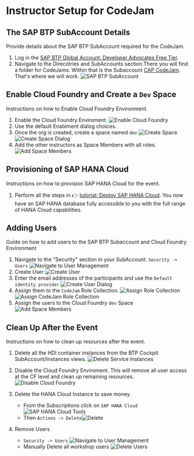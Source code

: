 # Instructor Setup for CodeJam

## The SAP BTP SubAccount Details

Provide details about the SAP BTP SubAccount required for the CodeJam.

1. Log in the [SAP BTP Global Account: Developer Advocates Free Tier](https://emea.cockpit.btp.cloud.sap/cockpit/#/globalaccount/275320f9-4c26-4622-8728-b6f5196075f5/accountModel&//?section=HierarchySection&view=TreeTableView).
1. Navigate to the Direcotries and SubAccounts section.There you will find a folder for CodeJams. Within that is the Subaccount [CAP CodeJam](https://emea.cockpit.btp.cloud.sap/cockpit/#/globalaccount/275320f9-4c26-4622-8728-b6f5196075f5/subaccount/13f4f274-4515-4c67-8274-cbde80a4e744/subaccountoverview).  That's where we will work.
![SAP BTP SubAccount](images/instructor/subaccount.png "SAP BTP SubAccount")

## Enable Cloud Foundry and Create a `Dev` Space

Instructions on how to Enable Cloud Foundry Environment.

1. Enable the Cloud Foundry Enviroment. ![Enable Cloud Foundry](images/instructor/enableCloudFoundry.png "Enable Cloud Foundry")
1. Use the default Enablment dialog choices.
1. Once the org is created, create a space named `dev` ![Create Space](images/instructor/createSpace.png "Create Space")![Create Space Dialog](images/instructor/createSpace2.png "Create Space Dialog")
1. Add the other instructors as Space Members with all roles.![Add Space Members](images/instructor/spaceMembers.png "Add Space Members")

## Provisioning of SAP HANA Cloud

Instructions on how to provision SAP HANA Cloud for the event.

1. Perform all the steps in 👉 [tutorial: Deploy SAP HANA Cloud](https://developers.sap.com/tutorials/hana-cloud-deploying.html). You now have an SAP HANA database fully accessible to you with the full range of HANA Cloud capabilities.

## Adding Users

Guide on how to add users to the SAP BTP Subaccount and Cloud Foundry Environment

1. Navigate to the "Security" section in your SubAccount. `Security -> Users` ![Navigate to User Management](images/instructor/securityUsers.png "Navigate to User Management")
1. Create User ![Create User](images/instructor/createUser.png "Create User")
1. Enter the email addresses of the participants and use the `Default identity provider` ![Create User Dialog](images/instructor/createUserDialog.png "Create User Dialog")
1. Assign them to the `CodeJam` Role Collection. ![Assign Role Collection](images/instructor/assignRoleCollection.png "Assign Role Collection") ![Assign CodeJam Role Collection](images/instructor/assignCodeJamRC.png "Assign CodeJam Role Collection")
1. Assign the users to the Cloud Foundry `dev` Space ![Add Space Members](images/instructor/spaceMembers.png "Add Space Members")

## Clean Up After the Event

Instructions on how to clean up resources after the event.

1. Delete all the HDI container instances from the BTP Cockpit SubAccount/Instances views. ![Delete Service Instances](images/instructor/cleanupDeleteServiceInstances.png "Delete Service Instances")

1. Disable the Cloud Foundry Enviroment. This will remove all user access at the CF level and clean up remaining resources. ![Disable Cloud Foundry](images/instructor/cleanupCloudFoundry.png "Disable Cloud Foundry")

1. Delete the HANA Cloud Instance to save money.
   * From the Subscriptions click on `SAP HANA Cloud`![SAP HANA Cloud Tools](images/instructor/hanaCloudTools.png "SAP HANA Cloud Tools")
   * Then `Actions -> Delete`![Delete](images/instructor/hanaCloudDelete.png "Delete")

1. Remove Users
   * `Security -> Users` ![Navigate to User Management](images/instructor/securityUsers.png "Navigate to User Management")
   * Manually Delete all workshop users ![Delete Users](images/instructor/deleteUsers.png "Delete Users")
